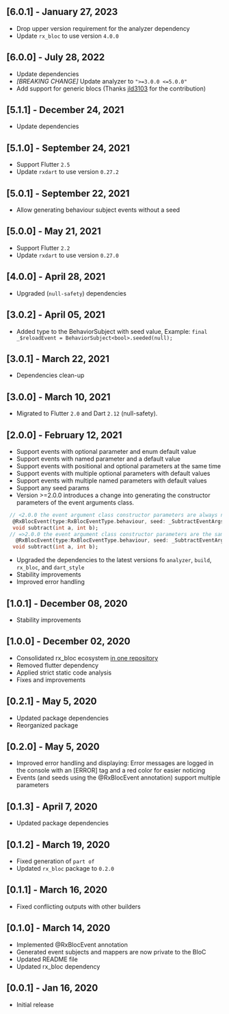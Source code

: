 ## [6.0.1] - January 27, 2023
* Drop upper version requirement for the analyzer dependency
* Update `rx_bloc` to use version `4.0.0`

## [6.0.0] - July 28, 2022
* Update dependencies
* _[BREAKING CHANGE]_ Update analyzer to `">=3.0.0 <=5.0.0"`
* Add support for generic blocs (Thanks [jld3103](https://github.com/jld3103) for the contribution)

## [5.1.1] - December 24, 2021
* Update dependencies 

## [5.1.0] - September 24, 2021
* Support Flutter `2.5`
* Update `rxdart` to use version `0.27.2`

## [5.0.1] - September 22, 2021
* Allow generating behaviour subject events without a seed

## [5.0.0] - May 21, 2021
* Support Flutter `2.2`
* Update `rxdart` to use version `0.27.0`

## [4.0.0] - April 28, 2021
* Upgraded (`null-safety`) dependencies

## [3.0.2] - April 05, 2021
* Added type to the BehaviorSubject with seed value, Example: `final _$reloadEvent = BehaviorSubject<bool>.seeded(null);`

## [3.0.1] - March 22, 2021
* Dependencies clean-up

## [3.0.0] - March 10, 2021
* Migrated to Flutter `2.0` and Dart `2.12` (null-safety).

## [2.0.0] - February 12, 2021
* Support events with optional parameter and enum default value
* Support events with named parameter and a default value
* Support events with positional and optional parameters at the same time
* Support events with multiple optional parameters with default values
* Support events with multiple named parameters with default values
* Support any seed params
* Version >=2.0.0 introduces a change into generating the constructor parameters of the event arguments class.
```dart
 // <2.0.0 the event argument class constructor parameters are always named.
  @RxBlocEvent(type:RxBlocEventType.behaviour, seed: _SubtractEventArgs(a:0, b:0))
  void subtract(int a, int b);
 // =>2.0.0 the event argument class constructor parameters are the same how they are defined for the event method.
   @RxBlocEvent(type:RxBlocEventType.behaviour, seed: _SubtractEventArgs(0, 0))
  void subtract(int a, int b);
  ```
 * Upgraded the dependencies to the latest versions fo `analyzer`, `build`, `rx_bloc`, and `dart_style`
 * Stability improvements
 * Improved error handling

## [1.0.1] - December 08, 2020
* Stability improvements

## [1.0.0] - December 02, 2020
* Consolidated rx_bloc ecosystem [in one repository](https://github.com/Prime-Holding/rx_bloc)
* Removed flutter dependency
* Applied strict static code analysis
* Fixes and improvements

## [0.2.1] - May 5, 2020
* Updated package dependencies
* Reorganized package

## [0.2.0] - May 5, 2020

* Improved error handling and displaying:
  Error messages are logged in the console with an [ERROR] tag and a red color for easier noticing
* Events (and seeds using the @RxBlocEvent annotation) support multiple parameters

## [0.1.3] - April 7, 2020

* Updated package dependencies

## [0.1.2] - March 19, 2020

* Fixed generation of `part of` 
* Updated `rx_bloc` package to `0.2.0`

## [0.1.1] - March 16, 2020

* Fixed conflicting outputs with other builders

## [0.1.0] - March 14, 2020

* Implemented @RxBlocEvent annotation
* Generated event subjects and mappers are now private to the BloC
* Updated README file
* Updated rx_bloc dependency

## [0.0.1] - Jan 16, 2020

* Initial release
